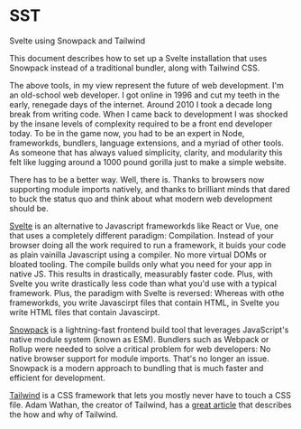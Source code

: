 # SST
Svelte using Snowpack and Tailwind

This document describes how to set up a Svelte installation that uses Snowpack instead of a traditional bundler, along with Tailwind CSS.

The above tools, in my view represent the future of web development. I'm an old-school web developer. I got online in 1996 and cut my teeth in the early, renegade days of the internet. Around 2010 I took a decade long break from writing code. When I came back to development I was shocked by the insane levels of complexity required to be a front end developer today. To be in the game now, you had to be an expert in Node, frameworkds, bundlers, language extensions, and a myriad of other tools. As someone that has always valued simplicity, clarity, and modularity this felt like lugging around a 1000 pound gorilla just to make a simple website.

There has to be a better way. Well, there is. Thanks to browsers now supporting module imports natively, and thanks to brilliant minds that dared to buck the status quo and think about what modern web development should be.

[Svelte](https://svelte.dev) is an alternative to Javascript frameworkds like React or Vue, one that uses a completely different paradigm: Compilation. Instead of your browser doing all the work required to run a framework, it buids your code as plain vainilla Javascript using a compiler. No more virtual DOMs or bloated tooling. The compile builds only what you need for your app in native JS. This results in drastically, measurably faster code. Plus, with Svelte you write drastically less code than what you'd use with a typical framework. Plus, the paradigm with Svelte is reversed: Whereas with othe frameworkds, you write Javascirpt files that contain HTML, in Svelte you write HTML files that contain Javascirpt. 

[Snowpack](https://www.snowpack.dev) is a lightning-fast frontend build tool that leverages JavaScript's native module system (known as ESM). Bundlers such as Webpack or Rollup were needed to solve a critical problem for web developers: No native browser support for module imports. That's no longer an issue. Snowpack is a modern approach to bundling that is much faster and efficient for development. 

[Tailwind](https://tailwindcss.com) is a CSS framework that lets you mostly never have to touch a CSS file.  Adam Wathan, the creator of Tailwind, has a [great article](https://adamwathan.me/css-utility-classes-and-separation-of-concerns/) that describes the how and why of Tailwind.

